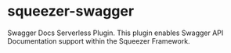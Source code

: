 # squeezer-swagger
Swagger Docs Serverless Plugin. This plugin enables Swagger API Documentation support within the Squeezer Framework.
